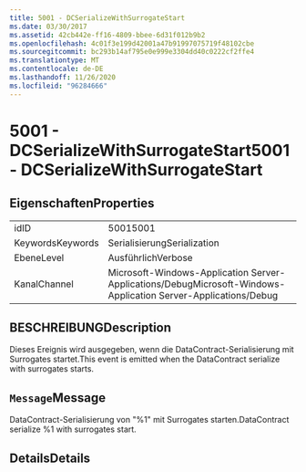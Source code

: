 ```yaml
---
title: 5001 - DCSerializeWithSurrogateStart
ms.date: 03/30/2017
ms.assetid: 42cb442e-ff16-4809-bbee-6d31f012b9b2
ms.openlocfilehash: 4c01f3e199d42001a47b91997075719f48102cbe
ms.sourcegitcommit: bc293b14af795e0e999e3304dd40c0222cf2ffe4
ms.translationtype: MT
ms.contentlocale: de-DE
ms.lasthandoff: 11/26/2020
ms.locfileid: "96284666"
---
```

# <a name="5001---dcserializewithsurrogatestart"></a><span data-ttu-id="f0dee-102">5001 - DCSerializeWithSurrogateStart</span><span class="sxs-lookup"><span data-stu-id="f0dee-102">5001 - DCSerializeWithSurrogateStart</span></span>

## <a name="properties"></a><span data-ttu-id="f0dee-103">Eigenschaften</span><span class="sxs-lookup"><span data-stu-id="f0dee-103">Properties</span></span>  
  
|||  
|-|-|  
|<span data-ttu-id="f0dee-104">id</span><span class="sxs-lookup"><span data-stu-id="f0dee-104">ID</span></span>|<span data-ttu-id="f0dee-105">5001</span><span class="sxs-lookup"><span data-stu-id="f0dee-105">5001</span></span>|  
|<span data-ttu-id="f0dee-106">Keywords</span><span class="sxs-lookup"><span data-stu-id="f0dee-106">Keywords</span></span>|<span data-ttu-id="f0dee-107">Serialisierung</span><span class="sxs-lookup"><span data-stu-id="f0dee-107">Serialization</span></span>|  
|<span data-ttu-id="f0dee-108">Ebene</span><span class="sxs-lookup"><span data-stu-id="f0dee-108">Level</span></span>|<span data-ttu-id="f0dee-109">Ausführlich</span><span class="sxs-lookup"><span data-stu-id="f0dee-109">Verbose</span></span>|  
|<span data-ttu-id="f0dee-110">Kanal</span><span class="sxs-lookup"><span data-stu-id="f0dee-110">Channel</span></span>|<span data-ttu-id="f0dee-111">Microsoft-Windows-Application Server-Applications/Debug</span><span class="sxs-lookup"><span data-stu-id="f0dee-111">Microsoft-Windows-Application Server-Applications/Debug</span></span>|  
  
## <a name="description"></a><span data-ttu-id="f0dee-112">BESCHREIBUNG</span><span class="sxs-lookup"><span data-stu-id="f0dee-112">Description</span></span>  

 <span data-ttu-id="f0dee-113">Dieses Ereignis wird ausgegeben, wenn die DataContract-Serialisierung mit Surrogates startet.</span><span class="sxs-lookup"><span data-stu-id="f0dee-113">This event is emitted when the DataContract serialize with surrogates starts.</span></span>  
  
## <a name="message"></a><span data-ttu-id="f0dee-114">`Message`</span><span class="sxs-lookup"><span data-stu-id="f0dee-114">Message</span></span>  

 <span data-ttu-id="f0dee-115">DataContract-Serialisierung von "%1" mit Surrogates starten.</span><span class="sxs-lookup"><span data-stu-id="f0dee-115">DataContract serialize %1 with surrogates start.</span></span>  
  
## <a name="details"></a><span data-ttu-id="f0dee-116">Details</span><span class="sxs-lookup"><span data-stu-id="f0dee-116">Details</span></span>
